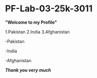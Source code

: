 # PF-Lab-03-25k-3011
**"Welcome to my Profile"**

1.Pakistan
2.India
3.Afghanistan


-Pakistan

-India

-Afghanistan

***Thank you very much***

